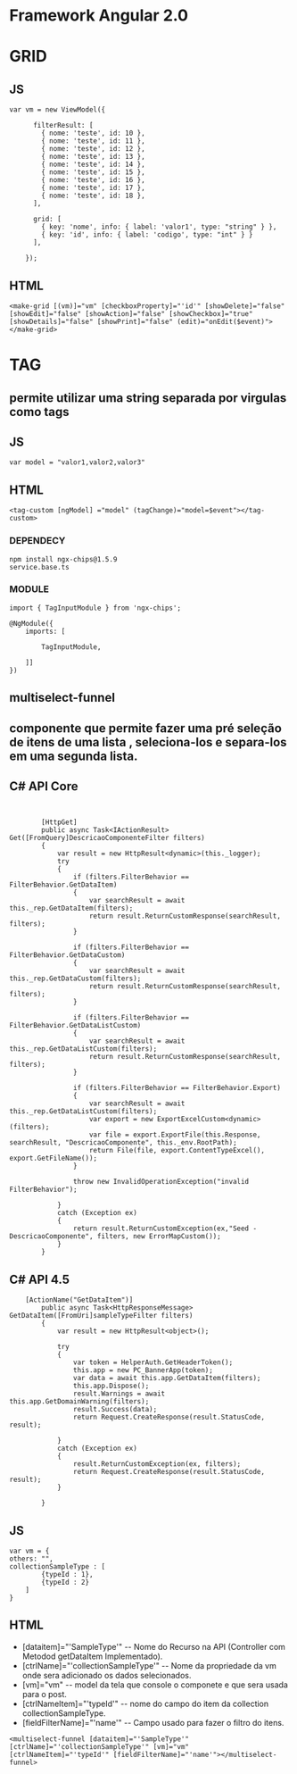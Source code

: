 # Framework  Angular 2.0 

# GRID

## JS
```
var vm = new ViewModel({
    
      filterResult: [
        { nome: 'teste', id: 10 },
        { nome: 'teste', id: 11 },
        { nome: 'teste', id: 12 },
        { nome: 'teste', id: 13 },
        { nome: 'teste', id: 14 },
        { nome: 'teste', id: 15 },
        { nome: 'teste', id: 16 },
        { nome: 'teste', id: 17 },
        { nome: 'teste', id: 18 },
      ],
 
      grid: [
        { key: 'nome', info: { label: 'valor1', type: "string" } },
        { key: 'id', info: { label: 'codigo', type: "int" } }
      ],
 
    });
```
## HTML

```
<make-grid [(vm)]="vm" [checkboxProperty]="'id'" [showDelete]="false" [showEdit]="false" [showAction]="false" [showCheckbox]="true" [showDetails]="false" [showPrint]="false" (edit)="onEdit($event)"></make-grid>
```

# TAG 

## permite utilizar uma string separada por virgulas como tags

## JS
```
var model = "valor1,valor2,valor3"

```
## HTML
```
<tag-custom [ngModel] ="model" (tagChange)="model=$event"></tag-custom>
```

### DEPENDECY

```
npm install ngx-chips@1.5.9
service.base.ts 

```

### MODULE
```
import { TagInputModule } from 'ngx-chips';

@NgModule({
    imports: [
    
        TagInputModule,
        
    ]]
})
```

## multiselect-funnel
## componente que permite fazer uma pré seleção de itens de uma lista , seleciona-los e separa-los em uma segunda lista.

## C# API Core
```


        [HttpGet]
        public async Task<IActionResult> Get([FromQuery]DescricaoComponenteFilter filters)
        {
            var result = new HttpResult<dynamic>(this._logger);
            try
            {
                if (filters.FilterBehavior == FilterBehavior.GetDataItem)
                {
                    var searchResult = await this._rep.GetDataItem(filters);
                    return result.ReturnCustomResponse(searchResult, filters);
                }

                if (filters.FilterBehavior == FilterBehavior.GetDataCustom)
                {
                    var searchResult = await this._rep.GetDataCustom(filters);
                    return result.ReturnCustomResponse(searchResult, filters);
                }

                if (filters.FilterBehavior == FilterBehavior.GetDataListCustom)
                {
                    var searchResult = await this._rep.GetDataListCustom(filters);
                    return result.ReturnCustomResponse(searchResult, filters);
                }
				
				if (filters.FilterBehavior == FilterBehavior.Export)
                {
					var searchResult = await this._rep.GetDataListCustom(filters);
                    var export = new ExportExcelCustom<dynamic>(filters);
                    var file = export.ExportFile(this.Response, searchResult, "DescricaoComponente", this._env.RootPath);
                    return File(file, export.ContentTypeExcel(), export.GetFileName());
                }

                throw new InvalidOperationException("invalid FilterBehavior");

            }
            catch (Exception ex)
            {
                return result.ReturnCustomException(ex,"Seed - DescricaoComponente", filters, new ErrorMapCustom());
            }
        }

```
## C# API 4.5
```
	[ActionName("GetDataItem")]
        public async Task<HttpResponseMessage> GetDataItem([FromUri]sampleTypeFilter filters)
        {
            var result = new HttpResult<object>();

            try
            {
                var token = HelperAuth.GetHeaderToken();
                this.app = new PC_BannerApp(token);
                var data = await this.app.GetDataItem(filters);
                this.app.Dispose();
                result.Warnings = await this.app.GetDomainWarning(filters);
                result.Success(data);
                return Request.CreateResponse(result.StatusCode, result);

            }
            catch (Exception ex)
            {
                result.ReturnCustomException(ex, filters);
                return Request.CreateResponse(result.StatusCode, result);
            }

        }

```
## JS
```
var vm = {
others: "",
collectionSampleType : [
		{typeId : 1},
		{typeId : 2}
	]
}
```
## HTML

- [dataitem]="'SampleType'" -- Nome do Recurso na API (Controller com Metodod getDataItem Implementado).
- [ctrlName]="'collectionSampleType'" -- Nome da propriedade da vm onde sera adicionado os dados selecionados.
- [vm]="vm" -- model da tela que console o componete e que sera usada para o post.
- [ctrlNameItem]="'typeId'" -- nome do campo do item da collection collectionSampleType.
- [fieldFilterName]="'name'" -- Campo usado para fazer o filtro do itens.

```
<multiselect-funnel [dataitem]="'SampleType'" [ctrlName]="'collectionSampleType'" [vm]="vm" [ctrlNameItem]="'typeId'" [fieldFilterName]="'name'"></multiselect-funnel>
```


